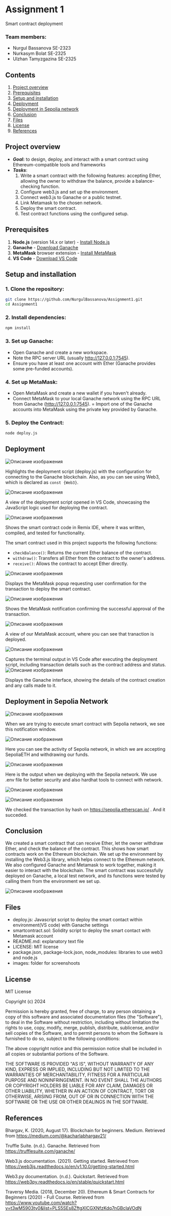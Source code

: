 # Assignment 1


 Smart contract deployment

### Team members: 
- Nurgul Bassanova SE-2323
- Nurkasym Bolat SE-2325
- Ulzhan Tamyzgazina SE-2325


## Contents

1. [Project overview](#project-overview)
2. [Prerequisites](#prerequisites)
3. [Setup and installation](#setup-and-installation)
4. [Deployment](#deployment)
5. [Deployment in Sepolia network](#deployment-in-sepolia-network)
6. [Conclusion](#conclusion)
7. [Files](#files)
8. [License](#license)
9. [References](#license)



## Project overview

- <b><i>Goal</i>:</b>  to design, deploy, and interact with a smart contract using Ethereum-compatible tools and frameworks
- <b><i>Tasks</i></b>:
    1. Write a smart contract with the following features: accepting Ether, allowing the owner to withdraw the balance, provide a balance-checking function.
    2. Configure web3.js and set up the environment.
    3. Connect web3.js to Ganache or a public testnet.
    4. Link Metamask to the chosen network.
    5. Deploy the smart contract.
    6. Test contract functions using the configured setup.
 

## Prerequisites

1. **Node.js** (version 14.x or later) - [Install Node.js](https://nodejs.org/)
2. **Ganache** - [Download Ganache](https://www.trufflesuite.com/ganache)
3. **MetaMask** browser extension - [Install MetaMask](https://metamask.io/)
4. **VS Code** - [Download VS Code](https://code.visualstudio.com/)


## Setup and installation 

### 1. Clone the repository:

```bash
git clone https://github.com/NurgulBassanova/Assignment1.git
cd Assignment1
```
### 2. Install dependencies:

```bash
npm install
```
### 3. Set up Ganache:
- Open Ganache and create a new workspace.
- Note the RPC server URL (usually http://127.0.0.1:7545).
- Ensure you have at least one account with Ether (Ganache provides some pre-funded accounts).

### 4. Set up MetaMask:
- Open MetaMask and create a new wallet if you haven't already.
- Connect MetaMask to your local Ganache network using the RPC URL from Ganache (http://127.0.0.1:7545).
= Import one of the Ganache accounts into MetaMask using the private key provided by Ganache.


### 5. Deploy the Contract:
```bash
node deploy.js
```


## Deployment
![Описание изображения](images/web3.jpg)

Highlights the deployment script (deploy.js) with the configuration for connecting to the Ganache blockchain. Also, as you can see using Web3, which is declared as `const {Web3}`.


![Описание изображения](images/script.jpg)


A view of the deployment script opened in VS Code, showcasing the JavaScript logic used for deploying the contract.

![Описание изображения](images/smart.jpg)

Shows the smart contract code in Remix IDE, where it was written, compiled, and tested for functionality.

The smart contract used in this project supports the following functions:

- `checkBalance()`: Returns the current Ether balance of the contract.
- `withdraw()`: Transfers all Ether from the contract to the owner's address.
- `receive()`: Allows the contract to accept Ether directly.

![Описание изображения](images/withdraw.jpg)

Displays the MetaMask popup requesting user confirmation for the transaction to deploy the smart contract.

![Описание изображения](images/approve1.jpg)

Shows the MetaMask notification confirming the successful approval of the transaction.

![Описание изображения](images/acc.jpg)

A view of our MetaMask account, where you can see that tranaction is deployed. 

![Описание изображения](images/outputVS.jpg)

Captures the terminal output in VS Code after executing the deployment script, including transaction details such as the contract address and status.
![Описание изображения](images/ganache.jpg)

Displays the Ganache interface, showing the details of the contract creation and any calls made to it.

## Deployment in Sepolia Network
![Описание изображения](images/sepoliatransact.png)

When we are trying to execute smart contract with Sepolia network, we see this notification window.

![Описание изображения](images/sepolia2.png)

Here you can see the activity of Sepolia network, in which we are accepting SepoliaETH and withdrawing our funds. 

![Описание изображения](images/deploy.jpg)

Here is the output when we deploying with the Sepolia network. We use .env file for better security and also hardhat tools to connect with network.

![Описание изображения](images/infura.jpg)


![Описание изображения](images/sepoliatransaction.jpg)

We checked the transaction by hash on https://sepolia.etherscan.io/ . And it succeded.


## Conclusion

We created a smart contract that can receive Ether, let the owner withdraw Ether, and check the balance of the contract. This shows how smart contracts work on the Ethereum blockchain. 
We set up the environment by installing the Web3.js library, which helps connect to the Ethereum network. 
We also configured Ganache and Metamask to work together, making it easier to interact with the blockchain. The smart contract was successfully deployed on Ganache, a local test network, and its functions were tested by calling them from the environment we set up.

![Описание изображения](images/callandcreation.jpg)


## Files

- deploy.js: Javascript script to deploy the smart contact within environment(VS code) with Ganache settings
- smartcontract.sol: Solidity script to deploy the smart contact with Metamask account
- README.md: explanatory text file
- LICENSE: MIT license
- package.json, package-lock.json, node_modules: libraries to use web3 and node.js
- images: folder for screenshoots

## License

MIT License

Copyright (c) 2024

Permission is hereby granted, free of charge, to any person obtaining a copy
of this software and associated documentation files (the "Software"), to deal
in the Software without restriction, including without limitation the rights
to use, copy, modify, merge, publish, distribute, sublicense, and/or sell
copies of the Software, and to permit persons to whom the Software is
furnished to do so, subject to the following conditions:

The above copyright notice and this permission notice shall be included in all
copies or substantial portions of the Software.

THE SOFTWARE IS PROVIDED "AS IS", WITHOUT WARRANTY OF ANY KIND, EXPRESS OR
IMPLIED, INCLUDING BUT NOT LIMITED TO THE WARRANTIES OF MERCHANTABILITY,
FITNESS FOR A PARTICULAR PURPOSE AND NONINFRINGEMENT. IN NO EVENT SHALL THE
AUTHORS OR COPYRIGHT HOLDERS BE LIABLE FOR ANY CLAIM, DAMAGES OR OTHER
LIABILITY, WHETHER IN AN ACTION OF CONTRACT, TORT OR OTHERWISE, ARISING FROM,
OUT OF OR IN CONNECTION WITH THE SOFTWARE OR THE USE OR OTHER DEALINGS IN THE
SOFTWARE.

## References

Bhargav, K. (2020, August 17). Blockchain for beginners. Medium. Retrieved from https://medium.com/@kacharlabhargav21/

Truffle Suite. (n.d.). Ganache. Retrieved from https://trufflesuite.com/ganache/

Web3.js documentation. (2021). Getting started. Retrieved from https://web3js.readthedocs.io/en/v1.10.0/getting-started.html

Web3.py documentation. (n.d.). Quickstart. Retrieved from https://web3py.readthedocs.io/en/stable/quickstart.html

Traversy Media. (2018, December 20). Ethereum & Smart Contracts for Beginners (2020) - Full Course. Retrieved from https://www.youtube.com/watch?v=t3wM5903ty0&list=PLS5SEs8ZftgXlCGXNfzKdq7nGBcIaVOdN

